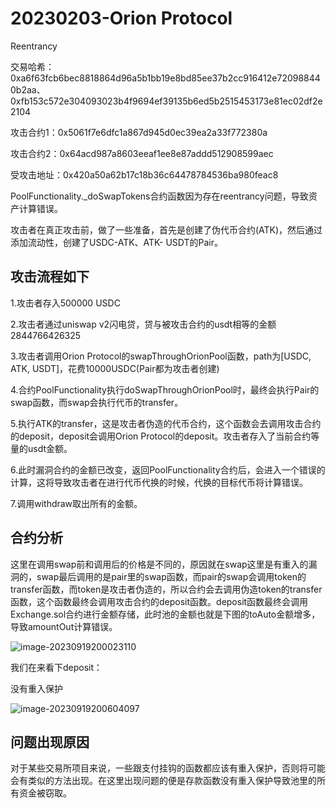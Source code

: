 # 20230203-Orion Protocol

Reentrancy

交易哈希：0xa6f63fcb6bec8818864d96a5b1bb19e8bd85ee37b2cc916412e720988440b2aa、0xfb153c572e304093023b4f9694ef39135b6ed5b2515453173e81ec02df2e2104

攻击合约1：0x5061f7e6dfc1a867d945d0ec39ea2a33f772380a

攻击合约2：0x64acd987a8603eeaf1ee8e87addd512908599aec

受攻击地址：0x420a50a62b17c18b36c64478784536ba980feac8

PoolFunctionality._doSwapTokens合约函数因为存在reentrancy问题，导致资产计算错误。



攻击者在真正攻击前，做了一些准备，首先是创建了伪代币合约(ATK)，然后通过添加流动性，创建了USDC-ATK、ATK- USDT的Pair。

## 攻击流程如下

1.攻击者存入500000 USDC

2.攻击者通过uniswap v2闪电贷，贷与被攻击合约的usdt相等的金额2844766426325

3.攻击者调用Orion Protocol的swapThroughOrionPool函数，path为[USDC, ATK, USDT]，花费10000USDC(Pair都为攻击者创建)

4.合约PoolFunctionality执行doSwapThroughOrionPool时，最终会执行Pair的swap函数，而swap会执行代币的transfer。

5.执行ATK的transfer，这是攻击者伪造的代币合约，这个函数会去调用攻击合约的deposit，deposit会调用Orion Protocol的deposit。攻击者存入了当前合约等量的usdt金额。

6.此时漏洞合约的金额已改变，返回PoolFunctionality合约后，会进入一个错误的计算，这将导致攻击者在进行代币代换的时候，代换的目标代币将计算错误。

7.调用withdraw取出所有的金额。



## 合约分析

这里在调用swap前和调用后的价格是不同的，原因就在swap这里是有重入的漏洞的，swap最后调用的是pair里的swap函数，而pair的swap会调用token的transfer函数，而token是攻击者伪造的，所以合约会去调用伪造token的transfer函数，这个函数最终会调用攻击合约的deposit函数。deposit函数最终会调用Exchange.sol合约进行金额存储，此时池的金额也就是下图的toAuto金额增多，导致amountOut计算错误。

![image-20230919200023110](https://pic.gksec.com/20230919/65098d57ecdae.png)

我们在来看下deposit：

没有重入保护

![image-20230919200604097](https://pic.gksec.com/20230919/65098eac70ae9.png)

## 问题出现原因

对于某些交易所项目来说，一些跟支付挂钩的函数都应该有重入保护，否则将可能会有类似的方法出现。在这里出现问题的便是存款函数没有重入保护导致池里的所有资金被窃取。

